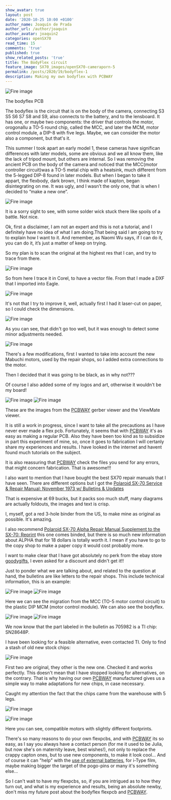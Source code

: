 ```yaml
---
show_avatar: true
layout: post
date: '2020-10-25 10:00 +0100'
author_name: Joaquín de Prada
author_url: /author/joaquin
author_avatar: joaquin2
categories: openSX70
read_time: 15
comments: 'true'
published: true
show_related_posts: 'true'
title: The BodyFlex circuit
feature_image: SX70_images/openSX70-cameraporn-5
permalink: /posts/2020/19/bodyflex-1
description: Making my own bodyflex with PCBWAY
---
```

![Fire image]({{site.url}}/{{site.baseurl}}img/2020/10/2020-10-22-bodyflex-01.jpg)

The bodyflex PCB

The bodyflex is the circuit that is on the body of the camera, connecting S3 S5 S6 S7 S8 and S9, also connects to the battery, and to the lensboard. It has one, or maybe two components: the driver that controls the motor, orogonallu a TO-5 round chip, called the MCC, and later the MCM, motor control module, a DIP-8 with five legs. Maybe, we can consider the motor also a component, but that's it.


This summer I took apart an early model 1, these cameras have significan differences with later models, some are obvious and we all know them, like the lack of tripod mount, but others are internal. 
So I was removing the ancient PCB on the body of the camera and noticed that the MCC(motor controller circuit)was a TO-5 metal chip with a heatsink, much different from the 5-legged DIP-8 found in later models.
But when I began to take it appart, the flexbody, dark brown, I think made of kapton, began disintegrating on me. It was ugly, and I wasn’t the only one, that is when I decided to “make a new one”.

![Fire image]({{site.url}}/{{site.baseurl}}img/2020/10/2020-10-22-bodyflex-07.jpg)

It is a sorry sight to see, with some solder wick stuck there like spoils of a battle. Not nice.

Ok, first a disclaimer, I am not an expert and this is not a tutorial, and I definitely have no idea of what I am doing.That being said I am going to try to explain how I want to it. And remember, as Naomi Wu says, if I can do it, you can do it, it’s just a matter of keep on trying.

So my plan is to scan the original at the highest res that I can, and try to trace from there.

![Fire image]({{site.url}}/{{site.baseurl}}img/2020/10/2020-10-22-bodyflex-08.jpg)

So from here I trace it in Corel, to have a vector file. From that I made a DXF that I imported into Eagle.

![Fire image]({{site.url}}/{{site.baseurl}}img/2020/10/2020-10-22-bodyflex-02.jpg)

It's not that I try to improve it, well, actually first I had it laser-cut on paper, so I could check the dimensions.

![Fire image]({{site.url}}/{{site.baseurl}}img/2020/10/2020-10-22-bodyflex-06.jpg)

As you can see, that didn't go too well, but it was enough to detect some minor adjustments needed.

![Fire image]({{site.url}}/{{site.baseurl}}img/2020/10/paper-camera.jpg)

There's a few modifications, first I wanted to take into account the new Mabuchi motors, used by the repair shops, so I added extra connections to the motor.

Then I decided that it was going to be black, as in why not???

Of course I also added some of my logos and art, otherwise it wouldn't be my board!

![Fire image]({{site.url}}/{{site.baseurl}}img/2020/10/2020-10-22-bodyflex-03.jpg)
![Fire image]({{site.url}}/{{site.baseurl}}img/2020/10/2020-10-22-bodyflex-04.jpg)

These are the images from the [PCBWAY](https://www.pcbway.com/setinvite.aspx?inviteid=292953) gerber viewer and the ViewMate viewer.

It is still a work in progress, since I want to take all the precautions as I have never ever made a flex pcb. Fortunately, it seems that with [PCBWAY](https://www.pcbway.com/setinvite.aspx?inviteid=292953) it's as easy as making a regular PCB.
Also they have been too kind as to subsidize in part this experiment of mine, so, once it goes to fabrication I will certanly share my experiences and results. I have looked in the internet and havent found much tutorials on the subject.

It is also reassuring that [PCBWAY](https://www.pcbway.com/setinvite.aspx?inviteid=292953) check the files you send for any errors, that might concern fabrication. That is awesome!!!

I also want to mention that I have bought the best SX70 repair manuals that I have seen. There are different options but I got the [Polaroid SX-70 Service & Repair Manual: November 1973 w/ Bulletins & Updates](https://www.ebay.com/itm/Polaroid-SX-70-Service-Repair-Manual-November-1973-w-Bulletins-Updates/313272239118?hash=item48f07b040e:g:takAAOSw7UBd-YUE)

That is expensive at 69 bucks, but it packs soo much stuff, many diagrams are actually foldouts, the images and text is crisp.

I, myself, got a red 3-hole binder from the US, to make mine as original as possible. It's amazing.

I also recommend [Polaroid SX-70 Alpha Repair Manual Supplement to the SX-70: Reprint](https://www.ebay.com/itm/Polaroid-SX-70-Alpha-Repair-Manual-Supplement-to-the-SX-70-Reprint/313261099287?hash=item48efd10917:g:vIoAAOSwRWdd-YmN) this one comes binded, but there is so much new information about ALPHA that for 18 dollars is totally worth it. I mean if you have to go to the copy shop to make a paper copy it would cost probably more.

I want to make clear that I have got absolutely no perk from the ebay store [goodygifts](https://www.ebay.com/str/goodygifts), I even asked for a discount and didn't get it!!

Just to ponder what we are talking about, and related to the question at hand, the bulletins are like letters to the repair shops. This include technical information, this is an example:

![Fire image]({{site.url}}/{{site.baseurl}}img/2020/10/20201024_Bulletin_MCC_MCM-1.jpg)
![Fire image]({{site.url}}/{{site.baseurl}}img/2020/10/20201024_Bulletin_MCC_MCM-2.jpg)

Here we can see the migration from the MCC (TO-5 motor control circuit) to the plastic DIP MCM (motor control module). We can also see the bodyflex.

![Fire image]({{site.url}}/{{site.baseurl}}img/2020/10/TO-5-B.jpg)
![Fire image]({{site.url}}/{{site.baseurl}}img/2020/10/TO-5-A.jpg)

We now know that the part labeled in the bulletin as 705982 is a TI chip: SN28648P.

I have been looking for a feasible alternative, even contacted TI. Only to find a stash of old new stock chips:

![Fire image]({{site.url}}/{{site.baseurl}}img/2020/10/SN28648P-top.jpg)

First two are original, they other is the new one. Checked it and works perfectly. This doesn't mean that I have stopped looking for alternatives, on the contrary. That is why having our own [PCBWAY](https://www.pcbway.com/setinvite.aspx?inviteid=292953) manufactured gives us a simple way to make adaptations for new chips, in case necessary.

Caught my attention the fact that the chips came from the warehouse with 5 legs.

![Fire image]({{site.url}}/{{site.baseurl}}img/2020/10/SN28648P-back.jpg)

![Fire image]({{site.url}}/{{site.baseurl}}img/2020/10/motors-sizes.jpg)

Here you can see, compatible motors with slightly different footprints.

There's so many reasons to do your own flexpcbs, and with [PCBWAY](https://www.pcbway.com/setinvite.aspx?inviteid=292953) its so easy, as I say you always have a contact person (for me it used to be Julia, but now she's on maternity leave, best wishes!), not only to replace the crappy capton ones, but to use new components, to make it look cool... And of course it can "help" with the [use of external batteries](https://opensx70.com/posts/2020/06/i-question), for i-Type film, maybe making bigger the target of the pogo-pins or many it's something else...

So I can't wait to have my flexpcbs, so, if you are intrigued as to how they turn out, and what is my experience and results, being an absolute newby, don't miss my future post about the bodyflex flexpcb and [PCBWAY](https://www.pcbway.com/setinvite.aspx?inviteid=292953).



